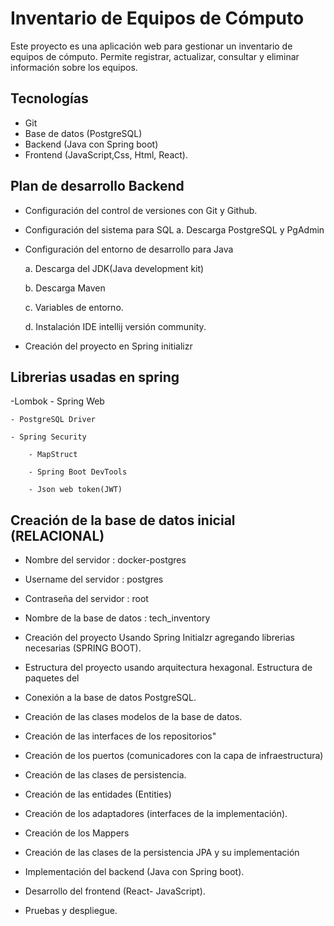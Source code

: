 # Inventario de Equipos de Cómputo 

Este proyecto es una aplicación web para gestionar un inventario de equipos de cómputo.
Permite registrar, actualizar, consultar y eliminar información sobre los equipos.

## Tecnologías 
 - Git
 - Base de datos (PostgreSQL) 
 - Backend (Java con Spring boot)
 - Frontend (JavaScript,Css, Html, React).
 
## Plan de desarrollo Backend
 - Configuración del control de versiones con Git y Github.
 - Configuración del sistema para SQL
	a. Descarga PostgreSQL y PgAdmin

 - Configuración del entorno de desarrollo para Java

	a. Descarga del JDK(Java development kit)
     
	b. Descarga Maven
	
	c. Variables de entorno.

	d. Instalación IDE intellij versión community.

 - Creación del proyecto en Spring initializr

 ##  Librerias usadas en spring

-Lombok
 	- Spring Web
  
  	- PostgreSQL Driver
   
   	- Spring Security
    
    	- MapStruct 
     
     	- Spring Boot DevTools
      
      	- Json web token(JWT) 

 ##  Creación de la base de datos inicial (RELACIONAL)
 - Nombre del servidor : docker-postgres
 - Username del servidor : postgres
 - Contraseña del servidor : root
 - Nombre de la base de datos : tech_inventory
 
 - Creación del proyecto Usando Spring Initialzr agregando librerias necesarias (SPRING BOOT).
 - Estructura del proyecto usando arquitectura hexagonal.
   Estructura de paquetes del  
 - Conexión a la base de datos PostgreSQL.
 - Creación de las clases modelos de la base de datos.
 - Creación de las interfaces de los repositorios"
 - Creación de los puertos (comunicadores con la capa de infraestructura)
 - Creación de las clases de persistencia.
 - Creación de las entidades (Entities)
 - Creación de los adaptadores (interfaces de la implementación). 
 - Creación de los Mappers
 - Creación de las clases de la persistencia JPA y su implementación 
 - Implementación del backend (Java con Spring boot).
 - Desarrollo del frontend  (React- JavaScript).
 - Pruebas y despliegue. 

